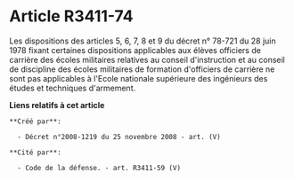 # Article R3411-74

Les dispositions des articles 5, 6, 7, 8 et 9 du décret n° 78-721 du 28 juin 1978 fixant certaines dispositions applicables
aux élèves officiers de carrière des écoles militaires relatives au conseil d'instruction et au conseil de discipline des
écoles militaires de formation d'officiers de carrière ne sont pas applicables à l'Ecole nationale supérieure des ingénieurs
des études et techniques d'armement.

**Liens relatifs à cet article**

	**Créé par**:

	  - Décret n°2008-1219 du 25 novembre 2008 - art. (V)

	**Cité par**:

	  - Code de la défense. - art. R3411-59 (V)

